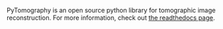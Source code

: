 PyTomography is an open source python library for tomographic image reconstruction. For more information, check out [the readthedocs page](https://pytomography.readthedocs.io/en/latest/).
